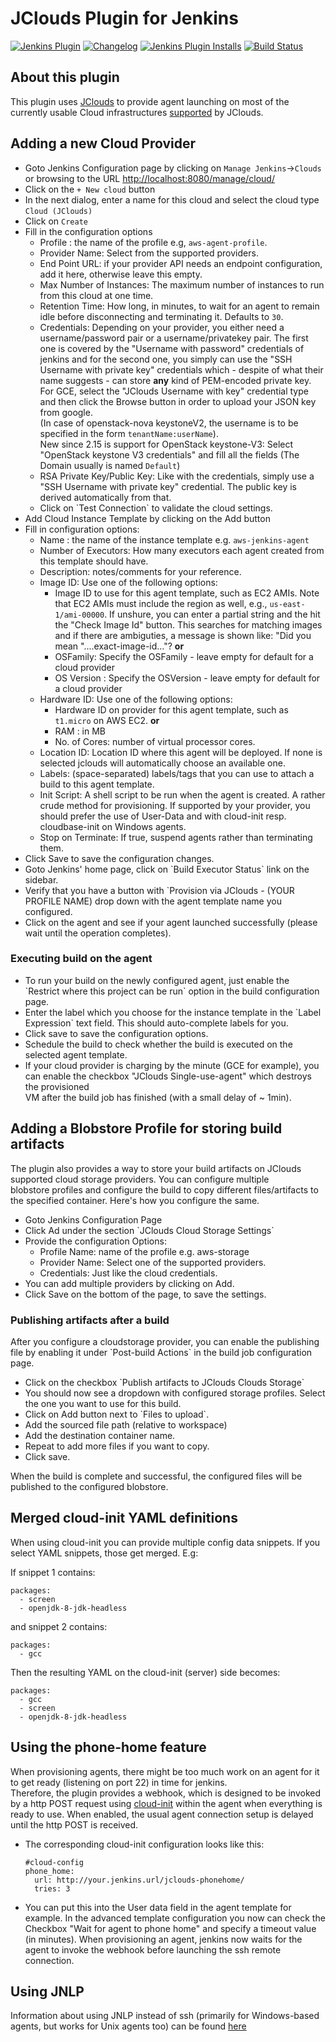 JClouds Plugin for Jenkins
==========================

[![Jenkins Plugin](https://img.shields.io/jenkins/plugin/v/jclouds-jenkins.svg)](https://plugins.jenkins.io/jclouds-jenkins)
[![Changelog](https://img.shields.io/jenkins/plugin/v/jclouds-jenkins.svg?label=changelog)](https://github.com/jenkinsci/jclouds-plugin/blob/master/CHANGELOG.md#changelog)
[![Jenkins Plugin Installs](https://img.shields.io/jenkins/plugin/i/jclouds-jenkins.svg?color=blue)](https://plugins.jenkins.io/jclouds-jenkins)
[![Build Status](https://ci.jenkins.io/buildStatus/icon?job=Plugins/jclouds-plugin/master)](https://ci.jenkins.io/job/Plugins/job/jclouds-plugin/job/master/)

## About this plugin

This plugin uses [JClouds](http://jclouds.org/) to
provide agent launching on most of the currently usable Cloud
infrastructures [supported](http://jclouds.apache.org/reference/providers/#compute-providers) by JClouds.

## Adding a new Cloud Provider

-   Goto Jenkins Configuration page by clicking on `Manage Jenkins`→`Clouds` or browsing to the URL
    <http://localhost:8080/manage/cloud/>
-   Click on the `+ New cloud` button
-   In the next dialog, enter a name for this cloud and select the cloud type `Cloud (JClouds)`
-   Click on `Create`
-   Fill in the configuration options
    -   Profile : the name of the profile e.g, `aws-agent-profile`.
    -   Provider Name: Select from the supported providers.
    -   End Point URL: if your provider API needs an endpoint configuration, add it here, otherwise leave this empty.
    -   Max Number of Instances: The maximum number of instances to run from this cloud at one time.
    -   Retention Time: How long, in minutes, to wait for an agent to
remain idle before disconnecting and terminating it. Defaults to `30`.
    -   Credentials: Depending on your provider, you either need a
username/password pair or a username/privatekey pair. The first
one is covered by the "Username with password" credentials of
jenkins and for the second one, you simply can use the
"SSH Username with private key" credentials which - despite of
what their name suggests - can store **any** kind of PEM-encoded
private key. For  GCE, select the "JClouds Username with key" credential type and
then click the Browse button in order to upload your JSON key from google.  
(In case of openstack-nova keystoneV2, the username is to be specified in the form `tenantName:userName`).  
New since 2.15 is support for OpenStack keystone-V3: Select "OpenStack keystone V3 credentials" and fill
all the fields (The Domain usually is named `Default`)
    -   RSA Private Key/Public Key: Like with the credentials, simply
use a "SSH Username with private key" credential. The public key
is derived automatically from that.
    -   Click on \`Test Connection\` to validate the cloud settings.
-   Add Cloud Instance Template by clicking on the Add button
-   Fill in configuration options:
    -   Name : the name of the instance template e.g.
        `aws-jenkins-agent`
    -   Number of Executors: How many executors each agent created from
        this template should have.
    -   Description: notes/comments for your reference.
    -   Image ID: Use one of the following options:
        -   Image ID to use for this agent template, such as EC2 AMIs.
Note that EC2 AMIs must include the region as well, e.g., `us-east-1/ami-00000`.
If unshure, you can enter a partial string and the hit the "Check Image Id" button. This
searches for matching images and if there are ambiguties, a  message is shown like: "Did you mean
            "....exact-image-id..."?  **or**
        -   OSFamily: Specify the OSFamily - leave empty for default for a cloud provider
        -   OS Version : Specify the OSVersion - leave empty for default for a cloud provider
    -   Hardware ID: Use one of the following options:
        -   Hardware ID on provider for this agent template, such as `t1.micro` on AWS EC2.
            **or**
        -   RAM : in MB
        -   No. of Cores: number of virtual processor cores.
    -   Location ID: Location ID where this agent will be deployed. If none is selected jclouds will automatically choose an available one.
    -   Labels: (space-separated) labels/tags that you can use to attach a build to this agent template.
    -   Init Script: A shell script to be run when the agent is created.
        A rather crude method for provisioning. If supported by your
        provider, you should prefer the use of User-Data and with cloud-init resp. cloudbase-init on Windows agents.
    -   Stop on Terminate: If true, suspend agents rather than terminating them.
-   Click Save to save the configuration changes.
-   Goto Jenkins' home page, click on \`Build Executor Status\` link on
    the sidebar.
-   Verify that you have a button with \`Provision via JClouds - (YOUR
    PROFILE NAME) drop down with the agent template name you configured.
-   Click on the agent and see if your agent launched successfully
    (please wait until the operation completes).

### Executing build on the agent

-   To run your build on the newly configured agent, just
    enable the \`Restrict where this project can be run\` option in the
    build configuration page.
-   Enter the label which you choose for the instance template in the
    \`Label Expression\` text field. This should auto-complete labels
    for you.
-   Click save to save the configuration options.
-   Schedule the build to check whether the build is executed on the
    selected agent template.
-   If your cloud provider is charging by the minute (GCE for example),
    you can enable the checkbox "JClouds Single-use-agent" which
    destroys the provisioned  
    VM after the build job has finished (with a small delay of \~ 1min).

## Adding a Blobstore Profile for storing build artifacts

The plugin also provides a way to store your build artifacts on JClouds
supported cloud storage providers. You can configure multiple  
blobstore profiles and configure the build to copy different
files/artifacts to the specified container. Here's how you configure the
same.

-   Goto Jenkins Configuration Page
-   Click Ad under the section \`JClouds Cloud Storage Settings\`
-   Provide the configuration Options:
    -   Profile Name: name of the profile e.g. aws-storage
    -   Provider Name: Select one of the supported providers.
    -   Credentials: Just like the cloud credentials.
-   You can add multiple providers by clicking on Add.
-   Click Save on the bottom of the page, to save the settings.

### Publishing artifacts after a build

After you configure a cloudstorage provider, you can enable the
publishing file by enabling it under \`Post-build Actions\` in the build
job configuration page.

-   Click on the checkbox \`Publish artifacts to JClouds Clouds
    Storage\`
-   You should now see a dropdown with configured storage profiles.
    Select the one you want to use for this build.
-   Click on Add button next to \`Files to upload\`.
-   Add the sourced file path (relative to workspace)
-   Add the destination container name.
-   Repeat to add more files if you want to copy.
-   Click save.

When the build is complete and successful, the configured files will be
published to the configured blobstore.

## Merged cloud-init YAML definitions

When using cloud-init you can provide multiple config data snippets. If
you select YAML snippets, those get merged. E.g:

If snippet 1 contains:

    packages:
      - screen
      - openjdk-8-jdk-headless

and snippet 2 contains:

    packages:
      - gcc

Then the resulting YAML on the cloud-init (server) side becomes:

    packages:
      - gcc
      - screen
      - openjdk-8-jdk-headless

## Using the phone-home feature

When provisioning agents, there might be too much work on an agent for it
to get ready (listening on port 22) in time for jenkins.  
Therefore, the plugin provides a webhook, which is designed to be
invoked by a http POST request using
[cloud-init](http://cloudinit.readthedocs.io/en/latest/topics/examples.html#call-a-url-when-finished)
within the agent when everything is ready to use. When enabled, the
usual agent connection setup is delayed until the http POST is received.

-   The corresponding cloud-init configuration looks like this:

        #cloud-config
        phone_home:
          url: http://your.jenkins.url/jclouds-phonehome/
          tries: 3

-   You can put this into the User data field in the agent template for
example. In the advanced template configuration you now can check the Checkbox "Wait for agent to phone home" and
specify a timeout value (in minutes). When provisioning an agent, jenkins now waits for the agent to
invoke the webhook before launching the ssh remote connection. 

## Using JNLP

Information about using JNLP instead of ssh (primarily for Windows-based agents, but works for Unix agents too)
can be found [here](JNLPPROVISIONING.md)
